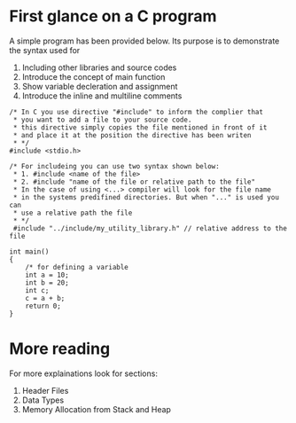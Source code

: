 # First glance on a C program
A simple program has been provided below.
Its purpose is to demonstrate the syntax used for 
1. Including other libraries and source codes
2. Introduce the concept of main function
3. Show variable decleration and assignment
4. Introduce the inline and multiline comments

```
/* In C you use directive "#include" to inform the complier that
 * you want to add a file to your source code.
 * this directive simply copies the file mentioned in front of it
 * and place it at the position the directive has been writen
 * */
#include <stdio.h>

/* For includeing you can use two syntax shown below:
 * 1. #include <name of the file>
 * 2. #include "name of the file or relative path to the file"
 * In the case of using <...> compiler will look for the file name
 * in the systems predifined directories. But when "..." is used you can
 * use a relative path the file
 * */
 #include "../include/my_utility_library.h" // relative address to the file 

int main()
{
    /* for defining a variable
    int a = 10;
    int b = 20;
    int c;
    c = a + b; 
    return 0;
}
```

# More reading
For more explainations look for sections:
1. Header Files
2. Data Types
3.  Memory Allocation from Stack and Heap
